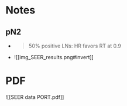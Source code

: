 # Notes
## pN2
- > 50% positive LNs: HR favors RT at 0.9
- ![[img_SEER_results.png#invert]]

# PDF
![[SEER data PORT.pdf]]